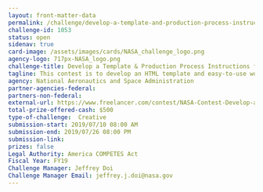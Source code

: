 ```yaml
---
layout: front-matter-data
permalink: /challenge/develop-a-template-and-production-process-instructions-for-an-html-based-newsletter/
challenge-id: 1053
status: open
sidenav: true
card-image: /assets/images/cards/NASA_challenge_logo.png
agency-logo: 717px-NASA_logo.png
challenge-title: Develop a Template & Production Process Instructions for an HTML-Based Newsletter
tagline: This contest is to develop an HTML template and easy-to-use workflow to customize and send a NASA Program's Newsletter.
agency: National Aeronautics and Space Administration
partner-agencies-federal: 
partners-non-federal: 
external-url: https://www.freelancer.com/contest/NASA-Contest-Develop-a-Template-Production-Process-Instructions-for-an-HTMLBased-Newsletter-1533859
total-prize-offered-cash: $500
type-of-challenge:  Creative
submission-start: 2019/07/10 08:00 AM
submission-end: 2019/07/26 08:00 PM
submission-link: 
prizes: false
Legal Authority: America COMPETES Act
Fiscal Year: FY19
Challenge Manager: Jeffrey Doi
Challenge Manager Email: jeffrey.j.doi@nasa.gov
---
```

